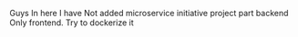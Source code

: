 Guys In here I have Not added microservice initiative project part backend Only frontend.
Try to dockerize it

